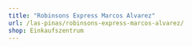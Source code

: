 ```yaml
---
title: "Robinsons Express Marcos Alvarez"
url: /las-pinas/robinsons-express-marcos-alvarez/
shop: Einkaufszentrum
---
```

